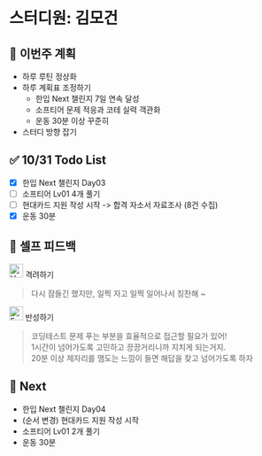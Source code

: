 # 스터디원: 김모건

## 🚀 이번주 계획

- 하루 루틴 정상화
- 하루 계획표 조정하기
  - 한입 Next 챌린지 7일 연속 달성
  - 소프티어 문제 적응과 코테 실력 객관화
  - 운동 30분 이상 꾸준히
- 스터디 방향 잡기

## ✅ 10/31 Todo List

- [x] 한입 Next 챌린지 Day03
- [ ] 소프티어 Lv01 4개 풀기
- [ ] 현대카드 지원 작성 시작 -> 합격 자소서 자료조사 (8건 수집)
- [x] 운동 30분

## 🎉 셀프 피드백

<img src="https://raw.githubusercontent.com/Tarikul-Islam-Anik/Animated-Fluent-Emojis/master/Emojis/Smilies/Hugging%20Face.png" alt="Hugging Face" width="25" height="25"> 격려하기</img>

> 다시 잠들긴 했지만, 일찍 자고 일찍 일어나서 칭찬해 ~

<img src="https://raw.githubusercontent.com/Tarikul-Islam-Anik/Animated-Fluent-Emojis/master/Emojis/Smilies/Face%20with%20Monocle.png" alt="Face with Monocle" width="25" height="25"> 반성하기</img>

> 코딩테스트 문제 푸는 부분을 효율적으로 접근할 필요가 있어! </br>
> 1시간이 넘어가도록 고민하고 끙끙거리니까 지치게 되는거지. </br>
> 20분 이상 제자리를 맴도는 느낌이 들면 해답을 찾고 넘어가도록 하자

## 🌱 Next

- 한입 Next 챌린지 Day04
- (순서 변경) 현대카드 지원 작성 시작
- 소프티어 Lv01 2개 풀기
- 운동 30분
